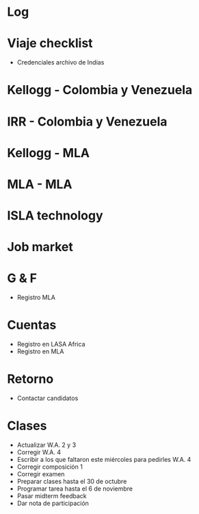 # Log

# Viaje checklist

- Credenciales archivo de Indias

# Kellogg - Colombia y Venezuela

# IRR - Colombia y Venezuela

# Kellogg - MLA

# MLA - MLA

# ISLA technology

# Job market

# G & F
- Registro MLA

# Cuentas

- Registro en LASA Africa
- Registro en MLA

# Retorno

- Contactar candidatos

# Clases

- Actualizar W.A. 2 y 3
- Corregir W.A. 4
- Escribir a los que faltaron este miércoles para pedirles W.A. 4
- Corregir composición 1
- Corregir examen
- Preparar clases hasta el 30 de octubre
- Programar tarea hasta el 6 de noviembre
- Pasar midterm feedback
- Dar nota de participación
